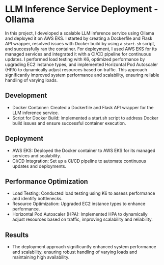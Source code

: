 # LLM Inference Service Deployment - Ollama

In this project, I developed a scalable LLM inference service using Ollama and deployed it on AWS EKS. I started by creating a Dockerfile and Flask API wrapper, resolved issues with Docker build by using a `start.sh` script, and successfully ran the container. For deployment, I used AWS EKS for its managed services and integrated it with a CI/CD pipeline for continuous updates. I performed load testing with K6, optimized performance by upgrading EC2 instance types, and implemented Horizontal Pod Autoscaler (HPA) to dynamically adjust resources based on traffic. This approach significantly improved system performance and scalability, ensuring reliable handling of varying loads.

## Development
- Docker Container: Created a Dockerfile and Flask API wrapper for the LLM inference service.
- Script for Docker Build: Implemented a start.sh script to address Docker build issues and ensure successful container execution.

## Deployment
- AWS EKS: Deployed the Docker container to AWS EKS for its managed services and scalability.
- CI/CD Integration: Set up a CI/CD pipeline to automate continuous updates and deployments.

## Performance Optimization
- Load Testing: Conducted load testing using K6 to assess performance and identify bottlenecks.
- Resource Optimization: Upgraded EC2 instance types to enhance performance.
- Horizontal Pod Autoscaler (HPA): Implemented HPA to dynamically adjust resources based on traffic, improving scalability and reliability.

## Results
- The deployment approach significantly enhanced system performance and scalability, ensuring robust handling of varying loads and maintaining high availability.
